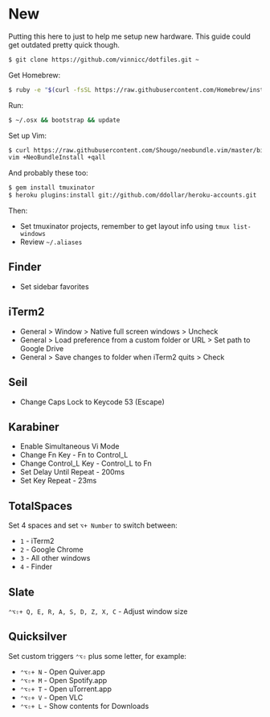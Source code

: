 # New

Putting this here to just to help me setup new hardware. This guide could get
outdated pretty quick though.

```sh
$ git clone https://github.com/vinnicc/dotfiles.git ~
```

Get Homebrew:

```sh
$ ruby -e "$(curl -fsSL https://raw.githubusercontent.com/Homebrew/install/master/install)"
```

Run:

```sh
$ ~/.osx && bootstrap && update
```

Set up Vim:

```sh
$ curl https://raw.githubusercontent.com/Shougo/neobundle.vim/master/bin/install.sh | sh && \
vim +NeoBundleInstall +qall
```

And probably these too:

```sh
$ gem install tmuxinator
$ heroku plugins:install git://github.com/ddollar/heroku-accounts.git
```

Then:

* Set tmuxinator projects, remember to get layout info using `tmux list-windows`
* Review `~/.aliases`

## Finder

* Set sidebar favorites

## iTerm2

* General > Window > Native full screen windows > Uncheck
* General > Load preference from a custom folder or URL > Set path to Google Drive
* General > Save changes to folder when iTerm2 quits > Check

## Seil

* Change Caps Lock to Keycode 53 (Escape)

## Karabiner

* Enable Simultaneous Vi Mode
* Change Fn Key - Fn to Control_L
* Change Control_L Key - Control_L to Fn
* Set Delay Until Repeat - 200ms
* Set Key Repeat - 23ms

## TotalSpaces

Set 4 spaces and set `⌥+ Number` to switch between:

* `1` - iTerm2
* `2` - Google Chrome
* `3` - All other windows
* `4` - Finder

## Slate

`⌃⌥⇧+ Q, E, R, A, S, D, Z, X, C` - Adjust window size

## Quicksilver

Set custom triggers `⌃⌥⇧` plus some letter, for example:

* `⌃⌥⇧+ N` - Open Quiver.app
* `⌃⌥⇧+ M` - Open Spotify.app
* `⌃⌥⇧+ T` - Open uTorrent.app
* `⌃⌥⇧+ V` - Open VLC
* `⌃⌥⇧+ L` - Show contents for Downloads
